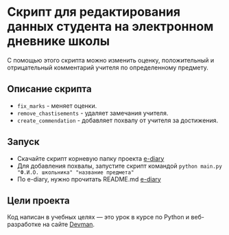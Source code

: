 # Скрипт для редактирования данных студента на электронном дневнике школы

С помощью этого скрипта можно изменить оценку, положительный и отрицательный комментарий учителя по определенному предмету.

## Описание скрипта

- `fix_marks` - меняет оценки.
- `remove_chastisements` - удаляет замечания учителя.
- `create_commendation` - добавляет похвалу от учителя за достижения.


## Запуск

- Скачайте скрипт корневую папку проекта [e-diary](https://github.com/nturganaliev/e-diary)
- Для добавления похвалы, запустите скрипт командой `python main.py "Ф.И.О. школьника" "название предмета"`
- По e-diary, нужно прочитать README.md [e-diary](https://github.com/nturganaliev/e-diary)


## Цели проекта

Код написан в учебных целях — это урок в курсе по Python и веб-разработке на сайте [Devman](https://dvmn.org).
